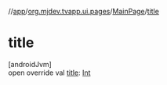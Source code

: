 //[app](../../../index.md)/[org.mjdev.tvapp.ui.pages](../index.md)/[MainPage](index.md)/[title](title.md)

# title

[androidJvm]\
open override val [title](title.md): [Int](https://kotlinlang.org/api/latest/jvm/stdlib/kotlin/-int/index.html)
